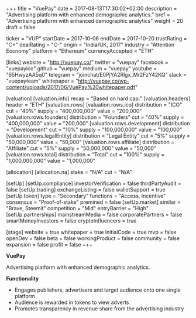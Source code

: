 +++
title = "VuePay"
date = 2017-08-13T17:30:02+02:00
description = "Advertising platform with enhanced demographic analytics."
bref = "Advertising platform with enhanced demographic analytics"
weight = 20
draft = false

ticker = "VUP"
startDate = 2017-10-06
endDate = 2017-10-20
trustRating = "C+"
dealRating = "C-"
origin = "India/UK, 2017"
industry = "Attention Eocnomy"
platform = "Ethereum"
currencyAccepted = "ETH"

[links]
  website = "http://vuepay.co/"
  twitter = "vuepay"
  facebook = "vuepayico"
  github = "vuepay"
  medium = "vuepay"
  youtube = "65HwyzAA5q0"
  telegram = "joinchat/E0PjYA2Rlgx_Mr2FzY42KQ"
  slack = "vuepayteam"
  whitepaper = "http://vuepay.co/wp-content/uploads/2017/06/VuePay%20whitepaper.pdf"

[valuation]
  [valuation.info]
    recap = "Based on hard cap."
  [valuation.headers]
    header = "ETH"
  [valuation.rows]
    [valuation.rows.ico]
      distribution = "ICO"
      cut = "40%"
      supply = "400,000,000"
      value = "200,000"
    [valuation.rows.founders]
      distribution = "Founders"
      cut = "40%"
      supply = "400,000,000"
      value = "200,000"
    [valuation.rows.development]
      distribution = "Development"
      cut = "10%"
      supply = "100,000,000"
      value = "100,000"
    [valuation.rows.legalEntity]
      distribution = "Legal Entity"
      cut = "5%"
      supply = "50,000,000"
      value = "50,000"
    [valuation.rows.affiliate]
      distribution = "Affiliate"
      cut = "5%"
      supply = "50,000,000"
      value = "50,000"
    [valuation.rows.total]
      distribution = "Total"
      cut = "100%"
      supply = "1,000,000,000"
      value = "1,000,000"

[allocation]
  [allocation.na]
    stake = "N/A"
    cut = "N/A"

[setUp]
  [setUp.compliance]
    investorVerification = false
    thirdPartyAudit = false
  [setUp.trading]
    exchangeListing = false
    walletSupport = true
  [setUp.token]
    type = "Secondary"
    functions = "Access, Incentive"
    consensus = "Proof-of-stake"
    premined = false
  [setUp.market]
    similar = "Brave, Steemit"
    competition = "Mid"
    entryBarrier = "High"
  [setUp.partnerships]
    mainstreamMedia = false
    corporatePartners = false
    smartMoneyInvestors = false
    cryptoInfluencers = true

[stage]
  website = true
  whitepaper = true
  initialCode = true
  mvp = false
  openDev = false
  beta = false
  workingProduct = false
  community = false
  expansion = false
  profit = false
+++

**VuePay**

Advertising platform with enhanced demographic analytics.


**Functionality**

* Engages publishers, advertisers and target audience onto one single platform
* Audience is rewarded in tokens to view adverts
* Promotes transparency in revenue share from the advertising industry
